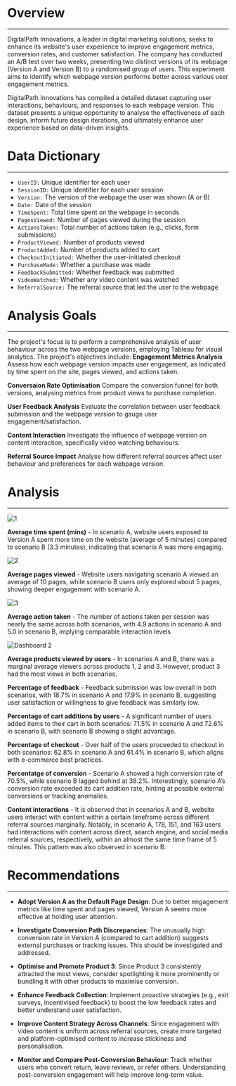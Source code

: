 # Overview
---
DigitalPath Innovations, a leader in digital marketing solutions, seeks to enhance its website's user experience to improve engagement metrics, conversion rates, and customer satisfaction. The company has conducted an A/B test over two weeks, presenting two distinct versions of its webpage (Version A and Version B) to a randomised group of users. This experiment aims to identify which webpage version performs better across various user engagement metrics.

DigitalPath Innovations has compiled a detailed dataset capturing user interactions, behaviours, and responses to each webpage version. This dataset presents a unique opportunity to analyse the effectiveness of each design, inform future design iterations, and ultimately enhance user experience based on data-driven insights.


# Data Dictionary
---
- `UserID:` Unique identifier for each user
- `SessionID:` Unique identifier for each user session
- `Version:` The version of the webpage the user was shown (A or B)
- `Date:` Date of the session
- `TimeSpent:` Total time spent on the webpage in seconds
- `PagesViewed:` Number of pages viewed during the session
- `ActionsTaken:` Total number of actions taken (e.g., clicks, form submissions)
- `ProductViewed:` Number of products viewed
- `ProductAdded:` Number of products added to cart
- `CheckoutInitiated:` Whether the user-initiated checkout
- `PurchaseMade:` Whether a purchase was made
- `FeedbackSubmitted:` Whether feedback was submitted
- `VideoWatched:` Whether any video content was watched
- `ReferralSource:` The referral source that led the user to the webpage

# Analysis Goals
---
The project's focus is to perform a comprehensive analysis of user behaviour across the two webpage versions, employing Tableau for visual analytics. The project's objectives include: 
**Engagement Metrics Analysis**
Assess how each webpage version impacts user engagement, as indicated by time spent on the site, pages viewed, and actions taken.

**Conversaion Rate Optimisation**
Compare the conversion funnel for both versions, analysing metrics from product views to purchase completion. 

**User Feedback Analysis**
Evaluate the correlation between user feedback submission and the webpage version to gauge user engagement/satisfaction.

**Content Interaction**
Investigate the influence of webpage version on content interaction, specifically video watching behaviours.

**Referral Source Impact**
Analyse how different referral sources affect user behaviour and preferences for each webpage version.



# Analysis
---
![1](https://github.com/user-attachments/assets/ee44cce8-5cf6-469f-bafd-09c4de329049)

**Average time spent (mins)** - In scenario A, website users exposed to Version A spent more time on the website (average of 5 minutes) compared to scenario B (3.3 minutes), indicating that scenario A was more engaging.

![2](https://github.com/user-attachments/assets/3eef0fe4-45b6-4244-8a79-9b37544df481)

**Average pages viewed** - Website users navigating scenario A viewed an average of 10 pages, while scenario B users only explored about 5 pages, showing deeper engagement with scenario A.

![3](https://github.com/user-attachments/assets/1e74c1c8-a942-4595-8e75-16b425c19791)

**Average action taken** - The number of actions taken per session was nearly the same across both scenarios, with 4.9 actions in scenario A and 5.0 in scenario B, implying comparable interaction levels

![Dashboard 2](https://github.com/user-attachments/assets/d7e2b539-b4f4-4833-86a6-34569e3df68e)

**Average products viewed by users** - In scenarios A and B, there was a marginal average viewers across products 1, 2 and 3. However, product 3 had the most views in both scenarios.

**Percentage of feedback** - Feedback submission was low overall in both scenarios, with 18.7% in scenario A and 17.9% in scenario B, suggesting user satisfaction or willingness to give feedback was similarly low.

**Percentage of cart additions by users** - A significant number of users added items to their cart in both scenarios: 71.5% in scenario A and 72.6% in scenario B, with scenario B showing a slight advantage.

**Percentage of checkout** - Over half of the users proceeded to checkout in both scenarios: 62.8% in scenario A and 61.4% in scenario B, which aligns with e-commerce best practices.

**Percentatge of conversion** - Scenario A showed a high conversion rate of 70.5%, while scenario B lagged behind at 38.2%. Interestingly, scenario A’s conversion rate exceeded its cart addition rate, hinting at possible external conversions or tracking anomalies.

**Content interactions** - It is observed that in scenarios A and B, website users interact with content within a certain timeframe across different referral sources marginally. Notably, in scenario A, 178, 151, and 163 users had interactions with content across direct, search engine, and social media referral sources, respectively, within an almost the same time frame of 5 minutes. This pattern was also observed in scenario B.

# Recommendations
---
- **Adopt Version A as the Default Page Design**: Due to better engagement metrics like time spent and pages viewed, Version A seems more effective at holding user attention.

- **Investigate Conversion Path Discrepancies**: The unusually high conversion rate in Version A (compared to cart addition) suggests external purchases or tracking issues. This should be investigated and addressed.

- **Optimise and Promote Product 3**: Since Product 3 consistently attracted the most views, consider spotlighting it more prominently or bundling it with other products to maximise conversion.

- **Enhance Feedback Collection**: Implement proactive strategies (e.g., exit surveys, incentivised feedback) to boost the low feedback rates and better understand user satisfaction.

- **Improve Content Strategy Across Channels**: Since engagement with video content is uniform across referral sources, create more targeted and platform-optimised content to increase stickiness and personalisation.

- **Monitor and Compare Post-Conversion Behaviour**: Track whether users who convert return, leave reviews, or refer others. Understanding post-conversion engagement will help improve long-term value.















